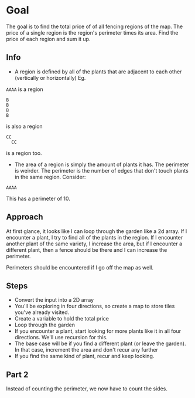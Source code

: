 # Goal

The goal is to find the total price of of all fencing regions of the map. The price of a single region is the region's perimeter times its area. Find the price of each region and sum it up.

## Info

- A region is defined by all of the plants that are adjacent to each other (vertically or horizontally) Eg.

`AAAA` is a region

```text
B
B
B
B
```

is also a region

```text
CC
  CC
```

is a region too.

- The area of a region is simply the amount of plants it has. The perimeter is weirder. The perimeter is the number of edges that don't touch plants in the same region. Consider:

`AAAA`

This has a perimeter of 10.

## Approach

At first glance, it looks like I can loop through the garden like a 2d array. If I encounter a plant, I try to find all of the plants in the region. If I encounter another plant of the same variety, I increase the area, but if I encounter a different plant, then a fence should be there and I can increase the perimeter.

Perimeters should be encountered if I go off the map as well.

## Steps

- Convert the input into a 2D array
- You'll be exploring in four directions, so create a map to store tiles you've already visited.
- Create a variable to hold the total price
- Loop through the garden
- If you encounter a plant, start looking for more plants like it in all four directions. We'll use recursion for this.
- The base case will be if you find a different plant (or leave the garden). In that case, increment the area and don't recur any further
- If you find the same kind of plant, recur and keep looking.

## Part 2

Instead of counting the perimeter, we now have to count the sides.
